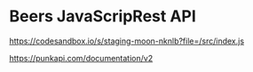 # Beers JavaScripRest API

https://codesandbox.io/s/staging-moon-nknlb?file=/src/index.js

https://punkapi.com/documentation/v2
